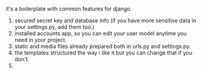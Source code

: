 it's a boilerplate with common features for django.

1. secured secret key and database info (if you have more sensitive data in your settings.py, add them too.)
2. installed accounts app, so you can edit your user model anytime you need in your project.
3. static and media files already prepared both in urls.py and settings.py.
4. the templates structured the way i like it but you can change that if you don't.
5. 